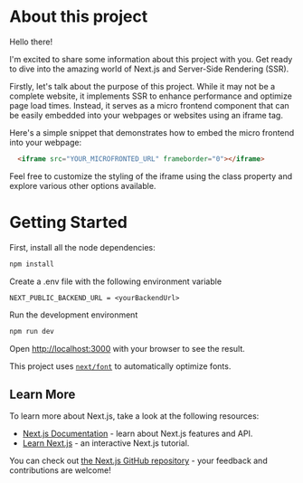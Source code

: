About this project
==============

Hello there!

I'm excited to share some information about this project with you. Get ready to dive into the amazing world of Next.js and Server-Side Rendering (SSR).

Firstly, let's talk about the purpose of this project. While it may not be a complete website, it implements SSR to enhance performance and optimize page load times. Instead, it serves as a micro frontend component that can be easily embedded into your webpages or websites using an iframe tag.

Here's a simple snippet that demonstrates how to embed the micro frontend into your webpage:

```html
  <iframe src="YOUR_MICROFRONTED_URL" frameborder="0"></iframe>
```

Feel free to customize the styling of the iframe using the class property and explore various other options available.

Getting Started
======================

First, install all the node dependencies:

```bash
npm install
```

Create a .env file with the following environment variable

```
NEXT_PUBLIC_BACKEND_URL = <yourBackendUrl>
```

Run the development environment

```bash
npm run dev
```

Open [http://localhost:3000](http://localhost:3000) with your browser to see the result.


This project uses [`next/font`](https://nextjs.org/docs/basic-features/font-optimization) to automatically optimize fonts.

## Learn More

To learn more about Next.js, take a look at the following resources:

- [Next.js Documentation](https://nextjs.org/docs) - learn about Next.js features and API.
- [Learn Next.js](https://nextjs.org/learn) - an interactive Next.js tutorial.

You can check out [the Next.js GitHub repository](https://github.com/vercel/next.js/) - your feedback and contributions are welcome!
